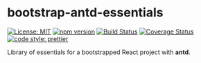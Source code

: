 # bootstrap-antd-essentials

[![License: MIT](https://img.shields.io/badge/License-MIT-yellow.svg)](https://opensource.org/licenses/MIT)
[![npm version](https://badge.fury.io/js/bootstrap-antd-essentials.svg)](https://badge.fury.io/js/bootstrap-antd-essentials)
[![Build Status](https://travis-ci.org/protoman92/bootstrap-antd-essentials.svg?branch=master)](https://travis-ci.org/protoman92/bootstrap-antd-essentials)
[![Coverage Status](https://coveralls.io/repos/github/protoman92/bootstrap-antd-essentials/badge.svg?branch=master)](https://coveralls.io/github/protoman92/bootstrap-antd-essentials?branch=master)
[![code style: prettier](https://img.shields.io/badge/code_style-prettier-ff69b4.svg?style=flat-square)](https://github.com/prettier/prettier)

Library of essentials for a bootstrapped React project with **antd**.
